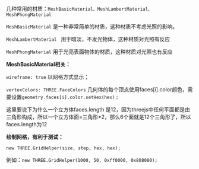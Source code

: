 



几种常用的材质：`MeshBasicMaterial、MeshLambertMaterial、MeshPhongMaterial`

`MeshBasicMaterial` 是一种非常简单的材质，这种材质不考虑光照的影响。

`MeshLambertMaterial ` 用于暗淡，不发光物体，这种材质对光照有反应

`MeshPhongMaterial` 用于光亮表面物体的材质，这种材质对光照也有反应



**MeshBasicMaterial相关：**

`wireframe: true` 以网格方式显示；

`vertexColors: THREE.FaceColors`  几何体的每个顶点使用faces[i].color颜色，需要设置`geometry.faces[i].color.setHex(hex)；`

这里要说下为什么一个立方体faces.length 是12，因为threejs中任何平面都是由三角形构成，所以一个立方体面=三角形*2，那么6个面就是12个三角形了，所以faces.length为12



**绘制网格，有利于测试：**

`new THREE.GridHelper(size, step, hex, hex);`

例如：`new THREE.GridHelper(1000, 50, 0xff0000, 0x808080);`





